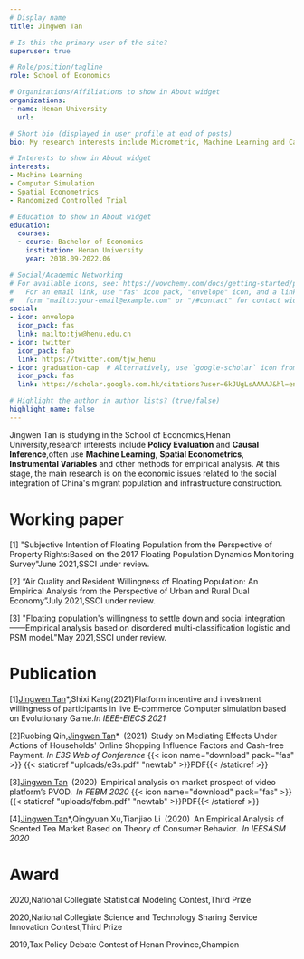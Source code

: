 ```yaml
---
# Display name
title: Jingwen Tan

# Is this the primary user of the site?
superuser: true

# Role/position/tagline
role: School of Economics

# Organizations/Affiliations to show in About widget
organizations:
- name: Henan University
  url: 

# Short bio (displayed in user profile at end of posts)
bio: My research interests include Micrometric, Machine Learning and Causal Inference

# Interests to show in About widget
interests:
- Machine Learning
- Computer Simulation
- Spatial Econometrics
- Randomized Controlled Trial

# Education to show in About widget
education:
  courses:
  - course: Bachelor of Economics
    institution: Henan University
    year: 2018.09-2022.06

# Social/Academic Networking
# For available icons, see: https://wowchemy.com/docs/getting-started/page-builder/#icons
#   For an email link, use "fas" icon pack, "envelope" icon, and a link in the
#   form "mailto:your-email@example.com" or "/#contact" for contact widget.
social:
- icon: envelope
  icon_pack: fas
  link: mailto:tjw@henu.edu.cn
- icon: twitter
  icon_pack: fab
  link: https://twitter.com/tjw_henu
- icon: graduation-cap  # Alternatively, use `google-scholar` icon from `ai` icon pack
  icon_pack: fas
  link: https://scholar.google.com.hk/citations?user=6kJUgLsAAAAJ&hl=en

# Highlight the author in author lists? (true/false)
highlight_name: false
---
```


Jingwen Tan is studying in the School of Economics,Henan University,research interests include <b>Policy Evaluation</b> and <b>Causal Inference</b>,often use <b>Machine Learning</b>, <b>Spatial Econometrics</b>, <b>Instrumental Variables</b> and other methods for empirical analysis. At this stage, the main research is on the economic issues related to the social integration of China's migrant population and infrastructure construction.



<h1>Working paper</h1>

[1] "Subjective Intention of Floating Population from the Perspective of Property Rights:Based on the 2017 Floating Population Dynamics Monitoring Survey"June 2021,SSCI under review.

[2] “Air Quality and Resident Willingness of Floating Population: An Empirical Analysis from the Perspective of Urban and Rural Dual Economy”July 2021,SSCI under review.

[3] "Floating population's willingness to settle down and social integration——Empirical analysis based on disordered multi-classification logistic and PSM model."May 2021,SSCI under review.



<h1>Publication</h1>

[1]<u>Jingwen Tan</u>*,Shixi Kang(2021)Platform incentive and investment willingness of participants in live E-commerce
Computer simulation based on Evolutionary Game.<i>In IEEE-EIECS 2021</i>

[2]Ruobing Qin,<u>Jingwen Tan</u>* (2021) Study on Mediating Effects Under Actions of Households' Online Shopping Influence Factors and Cash-free Payment. <i>In E3S Web of Conference</i>
{{< icon name="download" pack="fas" >}} {{< staticref "uploads/e3s.pdf" "newtab" >}}PDF{{< /staticref >}}

[3]<u>Jingwen Tan</u> (2020) Empirical analysis on market prospect of video platform’s PVOD. *In FEBM 2020*
{{< icon name="download" pack="fas" >}} {{< staticref "uploads/febm.pdf" "newtab" >}}PDF{{< /staticref >}}

[4]<u>Jingwen Tan</u>*,Qingyuan Xu,Tianjiao Li (2020) An Empirical Analysis of Scented Tea Market Based on Theory of Consumer Behavior. *In IEESASM 2020*



<h1>Award</h1>

2020,National Collegiate Statistical Modeling Contest,Third Prize

2020,National Collegiate Science and Technology Sharing Service Innovation Contest,Third Prize

2019,Tax Policy Debate Contest of Henan Province,Champion

